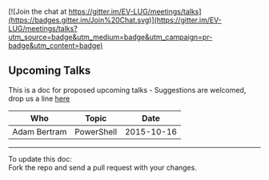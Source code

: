 [![Join the chat at https://gitter.im/EV-LUG/meetings/talks](https://badges.gitter.im/Join%20Chat.svg)](https://gitter.im/EV-LUG/meetings/talks?utm_source=badge&utm_medium=badge&utm_campaign=pr-badge&utm_content=badge)


Upcoming Talks
--------------

This is a doc for proposed upcoming talks - Suggestions are welcomed, drop us a line [here][1] 


| Who               |  Topic                |  Date       |
|-------------------|-----------------------|-------------|
|   Adam Bertram    |      PowerShell       | 2015-10-16  |  



---
To update this doc:  
Fork the repo and send a pull request with your changes.


[1]: https://gitter.im/EV-LUG/meetings/talks
